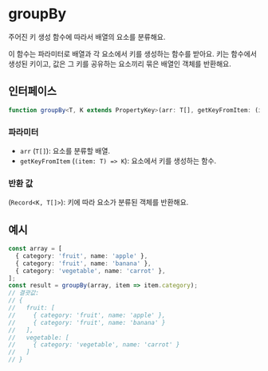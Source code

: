 # groupBy

주어진 키 생성 함수에 따라서 배열의 요소를 분류해요.

이 함수는 파라미터로 배열과 각 요소에서 키를 생성하는 함수를 받아요.
키는 함수에서 생성된 키이고, 값은 그 키를 공유하는 요소끼리 묶은 배열인 객체를 반환해요.

## 인터페이스

```typescript
function groupBy<T, K extends PropertyKey>(arr: T[], getKeyFromItem: (item: T) => K): Record<K, T[]>;
```

### 파라미터

- `arr` (`T[]`): 요소를 분류할 배열.
- `getKeyFromItem` (`(item: T) => K`): 요소에서 키를 생성하는 함수.

### 반환 값

(`Record<K, T[]>`): 키에 따라 요소가 분류된 객체를 반환해요.

## 예시

```typescript
const array = [
  { category: 'fruit', name: 'apple' },
  { category: 'fruit', name: 'banana' },
  { category: 'vegetable', name: 'carrot' },
];
const result = groupBy(array, item => item.category);
// 결괏값:
// {
//   fruit: [
//     { category: 'fruit', name: 'apple' },
//     { category: 'fruit', name: 'banana' }
//   ],
//   vegetable: [
//     { category: 'vegetable', name: 'carrot' }
//   ]
// }
```
